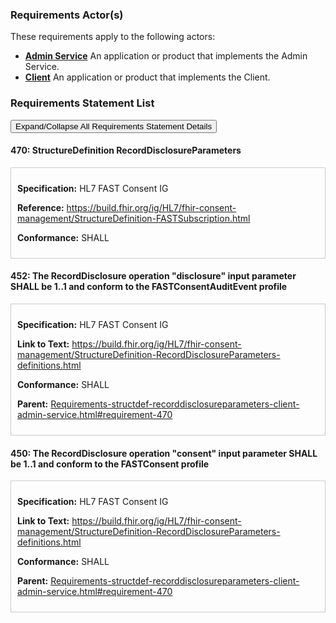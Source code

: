 
### Requirements Actor(s)

<p>These requirements apply to the following actors: </p>
<ul>
<li><b><a href="ActorDefinition-admin-service.html">Admin Service</a></b>&nbsp;An application or product that implements the Admin Service.</li>
<li><b><a href="ActorDefinition-client.html">Client</a></b>&nbsp;An application or product that implements the Client.</li>
</ul>

### Requirements Statement List

<p>
<button class="btn btn-info btn-lg btn-block" type="button" title="Click to Expand/Collapse All Requirements Statement Details" data-toggle="collapse" data-target="#req-470detail,#req-452detail,#req-450detail" aria-expanded="false">Expand/Collapse All Requirements Statement Details</button>
</p>

#### <a id="requirement-470" title="Click to Open or Close Details" data-toggle="collapse" data-target="#req-470detail" aria-expanded="false">470:&nbsp;StructureDefinition RecordDisclosureParameters</a>

<div class="collapse" id="req-470detail">
<div class="card card-body" style="border:1px solid;border-color:#cccccc;padding:10px" markdown="1">
<p>
<b>Specification:</b>&nbsp;HL7 FAST Consent IG
</p>
<p>
<b>Reference:</b>&nbsp;<a href="https://build.fhir.org/ig/HL7/fhir-consent-management/StructureDefinition-FASTSubscription.html">https://build.fhir.org/ig/HL7/fhir-consent-management/StructureDefinition-FASTSubscription.html</a>
</p>
<p><b>Conformance:</b>&nbsp;SHALL</p>
</div>
</div>

#### <a id="requirement-452" title="Click to Open or Close Details" data-toggle="collapse" data-target="#req-452detail" aria-expanded="false">452:&nbsp;The RecordDisclosure operation "disclosure" input parameter SHALL be 1..1 and conform to the 	FASTConsentAuditEvent profile</a>

<div class="collapse" id="req-452detail">
<div class="card card-body" style="border:1px solid;border-color:#cccccc;padding:10px" markdown="1">
<p>
<b>Specification:</b>&nbsp;HL7 FAST Consent IG
</p>
<p>
<b>Link to Text:</b>&nbsp;<a href="https://build.fhir.org/ig/HL7/fhir-consent-management/StructureDefinition-RecordDisclosureParameters-definitions.html#Parameters.parameter:disclosure">https://build.fhir.org/ig/HL7/fhir-consent-management/StructureDefinition-RecordDisclosureParameters-definitions.html</a>
</p>
<p><b>Conformance:</b>&nbsp;SHALL</p>
<p>
<b>Parent:</b>&nbsp;<a href="Requirements-structdef-recorddisclosureparameters-client-admin-service.html#requirement-470">Requirements-structdef-recorddisclosureparameters-client-admin-service.html#requirement-470</a>
</p>
</div>
</div>

#### <a id="requirement-450" title="Click to Open or Close Details" data-toggle="collapse" data-target="#req-450detail" aria-expanded="false">450:&nbsp;The RecordDisclosure operation "consent" input parameter SHALL be 1..1 and conform to the FASTConsent profile</a>

<div class="collapse" id="req-450detail">
<div class="card card-body" style="border:1px solid;border-color:#cccccc;padding:10px" markdown="1">
<p>
<b>Specification:</b>&nbsp;HL7 FAST Consent IG
</p>
<p>
<b>Link to Text:</b>&nbsp;<a href="https://build.fhir.org/ig/HL7/fhir-consent-management/StructureDefinition-RecordDisclosureParameters-definitions.html#Parameters.parameter:consent">https://build.fhir.org/ig/HL7/fhir-consent-management/StructureDefinition-RecordDisclosureParameters-definitions.html</a>
</p>
<p><b>Conformance:</b>&nbsp;SHALL</p>
<p>
<b>Parent:</b>&nbsp;<a href="Requirements-structdef-recorddisclosureparameters-client-admin-service.html#requirement-470">Requirements-structdef-recorddisclosureparameters-client-admin-service.html#requirement-470</a>
</p>
</div>
</div>


<br/>
